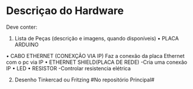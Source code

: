 # Descriçao do Hardware

Deve conter:

1) Lista de Peças (descrição e imagens, quando disponíveis)
•	PLACA ARDUINO

•	CABO ETHERNET (CONEXÇÃO VIA IP)
Faz a conexão da placa Ethernet com o pc via IP
•	ETHERNET SHIELD(PLACA DE REDE) -Cria uma conexão IP
•	LED
•	RESISTOR -Controlar resistencia elétrica

2) Desenho Tinkercad ou Fritzing
#No repositório Principal#

